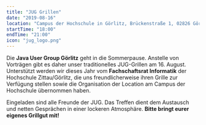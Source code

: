 ```yaml
---
title: "JUG Grillen"
date: "2019-08-16"
location: "Campus der Hochschule in Görlitz, Brückenstraße 1, 02826 Görlitz"
startTime: "18:00"
endTime: "21:00"
icon: "jug_logo.png"
---
```


Die **Java User Group Görlitz** geht in die Sommerpause. 
Anstelle von Vorträgen gibt es daher unser traditionelles JUG-Grillen am 16. August.
Unterstützt werden wir dieses Jahr vom **Fachschaftsrat Informatik** der Hochschule Zittau/Görlitz, die uns freundlicherweise ihren Grille zur 
Verfügung stellen sowie die Organisation der Location am Campus der Hochschule übernommen haben.

Eingeladen sind alle Freunde der JUG. Das Treffen dient dem Austausch und netten Gesprächen in einer lockeren Atmosphäre.
**Bitte bringt eurer eigenes Grillgut mit!**